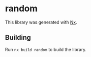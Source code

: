 # random

This library was generated with [Nx](https://nx.dev).

## Building

Run `nx build random` to build the library.
